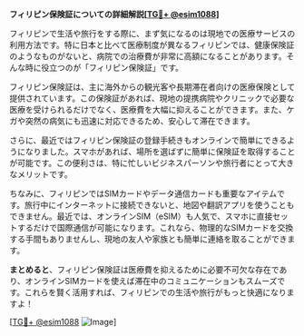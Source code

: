 **フィリピン保険証についての詳細解説[[TG💪+ @esim1088](https://t.me/s/esim1088)]**

フィリピンで生活や旅行をする際に、まず気になるのは現地での医療サービスの利用方法です。特に日本と比べて医療制度が異なるフィリピンでは、健康保険証のようなものがないと、病院での治療費が非常に高額になることがあります。そんな時に役立つのが「フィリピン保険証」です。

フィリピン保険証は、主に海外からの観光客や長期滞在者向けの医療保険として提供されています。この保険証があれば、現地の提携病院やクリニックで必要な医療を受けられるだけでなく、医療費を大幅に抑えることができます。また、ケガや突然の病気にも迅速に対応できるため、安心して滞在できます。

さらに、最近ではフィリピン保険証の登録手続きもオンラインで簡単にできるようになりました。スマホがあれば、場所を選ばずに簡単に保険証を取得することが可能です。この便利さは、特に忙しいビジネスパーソンや旅行者にとって大きなメリットです。

ちなみに、フィリピンではSIMカードやデータ通信カードも重要なアイテムです。旅行中にインターネットに接続できないと、地図や翻訳アプリを使うこともできません。最近では、オンラインSIM（eSIM）も人気で、スマホに直接セットするだけで国際通信が可能になります。これなら、物理的なSIMカードを交換する手間もありませんし、現地の友人や家族とも簡単に連絡を取ることができます。

**まとめると**、フィリピン保険証は医療費を抑えるために必要不可欠な存在であり、オンラインSIMカードを使えば滞在中のコミュニケーションもスムーズです。これらを賢く活用すれば、フィリピンでの生活や旅行がもっと快適になりますよ！

[[TG💪+ @esim1088](https://t.me/s/esim1088) ![Image](https://i.postimg.cc/Y0z9fWf4/image.png)]